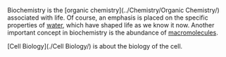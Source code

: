 Biochemistry is the [organic chemistry](../Chemistry/Organic Chemistry/) associated with life. Of course, an emphasis is placed on the specific properties of [water](../Chemistry/Water), which have shaped life as we know it now. Another important concept in biochemistry is the abundance of [macromolecules](./Biological-Molecules/).



[Cell Biology](./Cell Biology/) is about the biology of the cell.
